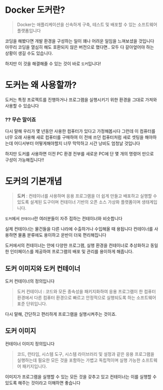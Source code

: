 # Docker 도커란?

> Docker는 애플리케이션을 신속하게 구축, 테스트 및 배포할 수 있는 소프트웨어 플랫폼입니다

코딩을 해봤다면 개발 환경을 구성하는 일이 꽤나 어려운 일임을 느껴보셨을 것입니다 아무리 코딩을 열심히 해도 호환되지 않은 버전으로 했다면..
모두 다 갈아엎어야 하는 상황이 생길 수도 있습니다.

하지만 이 것을 해결해줄 수 있는 것이 바로 ``도커``입니다!


# 도커는 왜 사용할까?

도커는 특정 프로젝트를 진행하거나 프로그램을 실행시키기 위한 환경을 그대로 가져와 사용할 수 있습니다

### ?? 무슨 말이죠

다시 말해 우리가 몇 년동안 사용한 컴퓨터가 있다고 가정해봅시다
그런데 이 컴퓨터를 너무 오래 사용해 새로 컴퓨터를 구매하여 이 전에 쓰던 컴퓨터처럼 새로 셋팅을 해야하는데 어디서부터 어떻게해야할지 너무 막막하고 시간 낭비도 엄청날 것입니다

하지만 도커를 사용하면 이전 PC 환경 전부를 새로운 PC에 단 몇 개의 명령어 만으로 구성이 가능해집니다!!

# 도커의 기본개념

> __도커__ : 컨테이너를 사용하며 응용 프로그램을 더 쉽게 만들고 배포하고 실행할 수 있도록 설계된 도구이며 컨테이너 기반의 오픈 소스 가상화 플랫폼이며 생태계입니다.

``도커``에서 ``컨테이너``란 여러분들이 자주 접하는 컨테이너와 비슷합니다
 
 실제 컨테이너는 물건들을 다른 나라에 수출하거나 수입해올 때 용됩니다 컨테이너를 사용하면 물품 분류에도 용이하고 운반이 더욱 편리해집니다

 도커에서의 컨테이너는 안에 다양한 프로그램, 실행 환경을 컨테이너로 추상화하고 동일한 인터페이스를 제공하여 프로그램의 배포 및 관리를 용이하게 해줍니다.

 ## 도커 이미지와 도커 컨테이너

도커 컨테이너의 정의입니다

 > 도커 컨테이너 : 코드와 모든 종속성을 패키지화하여 응용 프로그램이 한 컴퓨터 환경에서 다른 컴퓨터 환경으로 빠르고 안정적으로 실행되도록 하는 소프트웨어 표준 단위입니다.

 다시 말해, 간단하고 편리하게 프로그램을 실행시켜주는 것이죠.

## 도커 이미지

컨테이너 이미지 정의입니다
> 코드, 런타임, 시스템 도구, 시스템 라이브러리 및 설정과 같은 응용 프로그램을 실행하는데 필요한 모든 것을 포함하는 가볍고 독립적이며 실행 가능한 소프트웨어 패키지입니다.


이미지가 프로그램을 실행할 수 있는 모든 것을 갖추고 있고 컨테이너는 이를 실행할 수 있도록 해주는 것이라고 이해하면 좋습니다
